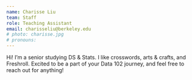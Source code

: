 ```yaml
---
name: Charisse Liu
team: Staff
role: Teaching Assistant
email: charisseliu@berkeley.edu
# photo: charisse.jpg
# pronouns: 
---
```

Hi! I’m a senior studying DS & Stats. I like crosswords, arts & crafts, and Freshroll. Excited to be a part of your Data 102 journey, and feel free to reach out for anything!